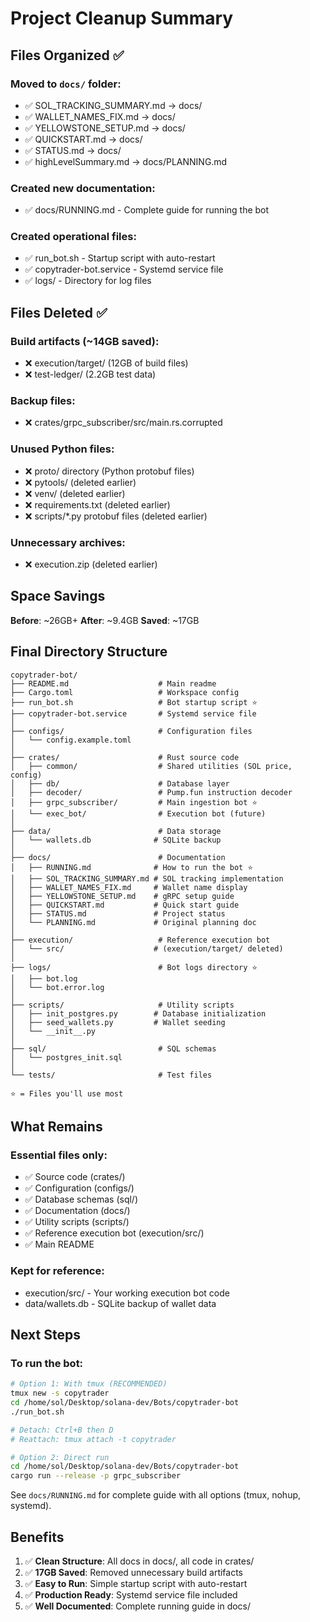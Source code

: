 # Project Cleanup Summary

## Files Organized ✅

### Moved to `docs/` folder:

- ✅ SOL_TRACKING_SUMMARY.md → docs/
- ✅ WALLET_NAMES_FIX.md → docs/
- ✅ YELLOWSTONE_SETUP.md → docs/
- ✅ QUICKSTART.md → docs/
- ✅ STATUS.md → docs/
- ✅ highLevelSummary.md → docs/PLANNING.md

### Created new documentation:

- ✅ docs/RUNNING.md - Complete guide for running the bot

### Created operational files:

- ✅ run_bot.sh - Startup script with auto-restart
- ✅ copytrader-bot.service - Systemd service file
- ✅ logs/ - Directory for log files

## Files Deleted ✅

### Build artifacts (~14GB saved):

- ❌ execution/target/ (12GB of build files)
- ❌ test-ledger/ (2.2GB test data)

### Backup files:

- ❌ crates/grpc_subscriber/src/main.rs.corrupted

### Unused Python files:

- ❌ proto/ directory (Python protobuf files)
- ❌ pytools/ (deleted earlier)
- ❌ venv/ (deleted earlier)
- ❌ requirements.txt (deleted earlier)
- ❌ scripts/\*.py protobuf files (deleted earlier)

### Unnecessary archives:

- ❌ execution.zip (deleted earlier)

## Space Savings

**Before**: ~26GB+
**After**: ~9.4GB
**Saved**: ~17GB

## Final Directory Structure

```
copytrader-bot/
├── README.md                    # Main readme
├── Cargo.toml                   # Workspace config
├── run_bot.sh                   # Bot startup script ⭐
├── copytrader-bot.service       # Systemd service file
│
├── configs/                     # Configuration files
│   └── config.example.toml
│
├── crates/                      # Rust source code
│   ├── common/                  # Shared utilities (SOL price, config)
│   ├── db/                      # Database layer
│   ├── decoder/                 # Pump.fun instruction decoder
│   ├── grpc_subscriber/         # Main ingestion bot ⭐
│   └── exec_bot/                # Execution bot (future)
│
├── data/                        # Data storage
│   └── wallets.db              # SQLite backup
│
├── docs/                        # Documentation
│   ├── RUNNING.md              # How to run the bot ⭐
│   ├── SOL_TRACKING_SUMMARY.md # SOL tracking implementation
│   ├── WALLET_NAMES_FIX.md     # Wallet name display
│   ├── YELLOWSTONE_SETUP.md    # gRPC setup guide
│   ├── QUICKSTART.md           # Quick start guide
│   ├── STATUS.md               # Project status
│   └── PLANNING.md             # Original planning doc
│
├── execution/                   # Reference execution bot
│   └── src/                    # (execution/target/ deleted)
│
├── logs/                        # Bot logs directory ⭐
│   ├── bot.log
│   └── bot.error.log
│
├── scripts/                     # Utility scripts
│   ├── init_postgres.py        # Database initialization
│   ├── seed_wallets.py         # Wallet seeding
│   └── __init__.py
│
├── sql/                         # SQL schemas
│   └── postgres_init.sql
│
└── tests/                       # Test files

⭐ = Files you'll use most
```

## What Remains

### Essential files only:

- ✅ Source code (crates/)
- ✅ Configuration (configs/)
- ✅ Database schemas (sql/)
- ✅ Documentation (docs/)
- ✅ Utility scripts (scripts/)
- ✅ Reference execution bot (execution/src/)
- ✅ Main README

### Kept for reference:

- execution/src/ - Your working execution bot code
- data/wallets.db - SQLite backup of wallet data

## Next Steps

### To run the bot:

```bash
# Option 1: With tmux (RECOMMENDED)
tmux new -s copytrader
cd /home/sol/Desktop/solana-dev/Bots/copytrader-bot
./run_bot.sh

# Detach: Ctrl+B then D
# Reattach: tmux attach -t copytrader

# Option 2: Direct run
cd /home/sol/Desktop/solana-dev/Bots/copytrader-bot
cargo run --release -p grpc_subscriber
```

See `docs/RUNNING.md` for complete guide with all options (tmux, nohup, systemd).

## Benefits

1. ✅ **Clean Structure**: All docs in docs/, all code in crates/
2. ✅ **17GB Saved**: Removed unnecessary build artifacts
3. ✅ **Easy to Run**: Simple startup script with auto-restart
4. ✅ **Production Ready**: Systemd service file included
5. ✅ **Well Documented**: Complete running guide in docs/
